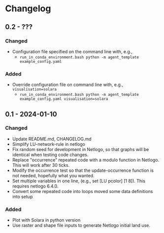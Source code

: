 # Changelog

## 0.2 - ???


### Changed
- Configuration file specified on the command line with, e.g.,
  - ```run_in_conda_environment.bash python -m agent_template example_config.yaml```

### Added
- Override configuration file on command line with, e.g., `visualisation=solara`
  - ```run_in_conda_environment.bash python -m agent_template example_config.yaml visualisation=solara ```

## 0.1 - 2024-01-10

### Changed
- Update README.md, CHANGELOG.md
- Simplify LU-network-rule in netlogo
- Fix random seed for development in Netlogo, so that graphs will be identical when testing code changes.
- Replace "occurrence" repeated code with a modulo function in Netlogo. This will work after 30 ticks.
- Modify the occurrence test so that the update-occurrence function is not needed, hopefully what you wanted.
- Set multiple variables in one line, (e.g., set [LU pcolor] [1 8]). This requires netlogo 6.4.0.
- Convert some repeated code into loops moved some data definitions into setup

### Added
- Plot with Solara in python version
- Use raster and shape file inputs to generate Netlogo initial land use.
